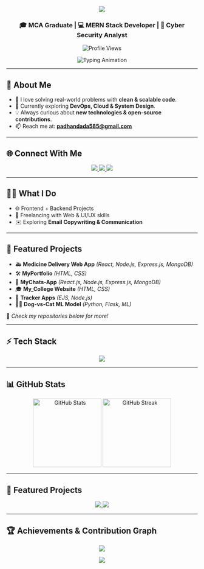 <!-- Header Banner -->
<p align="center">
  <img src="https://capsule-render.vercel.app/api?type=waving&color=0:00c6ff,100:0072ff&height=180&section=header&text=Rudranarayan Padhan&fontSize=40&fontColor=ffffff&fontAlignY=35" />
</p>

<h3 align="center">🎓 MCA Graduate | 💻 MERN Stack Developer | 🔐 Cyber Security Analyst</h3>

<p align="center">
  <img src="https://komarev.com/ghpvc/?username=Rudra9Padhan&style=for-the-badge&color=blue" alt="Profile Views" />
</p>

<p align="center">
  <img src="https://readme-typing-svg.herokuapp.com?font=Fira+Code&size=22&pause=1000&color=00C6FF&center=true&vCenter=true&width=700&lines=MERN+Stack+Developer;Full+Stack+Developer;Cyber+Security+Analyst;Open+Source+Contributor" alt="Typing Animation" />
</p>

---

## 🌟 About Me
- 🎯 I love solving real-world problems with **clean & scalable code**.  
- 🌱 Currently exploring **DevOps, Cloud & System Design**.  
- 💡 Always curious about **new technologies & open-source contributions**.  
- 📫 Reach me at: **[padhandada585@gmail.com](mailto:padhandada585@gmail.com)**  

---

## 🌐 Connect With Me
<p align="center">
  <a href="mailto:padhandada585@gmail.com">
    <img src="https://img.shields.io/badge/Email-D14836?style=for-the-badge&logo=gmail&logoColor=white"/>
  </a>
  <a href="https://www.linkedin.com/in/rudranarayan-padhan55">
    <img src="https://img.shields.io/badge/LinkedIn-0A66C2?style=for-the-badge&logo=linkedin&logoColor=white"/>
  </a>
  <a href="https://github.com/Rudra9Padhan">
    <img src="https://img.shields.io/badge/GitHub-100000?style=for-the-badge&logo=github&logoColor=white"/>
  </a>
</p>

---

## 👨‍💻 What I Do
- 🌐 Frontend + Backend Projects  
- 🎨 Freelancing with Web & UI/UX skills  
- ✉️ Exploring **Email Copywriting & Communication**  

---

## 🔧 Featured Projects
- 🚑 **Medicine Delivery Web App** *(React, Node.js, Express.js, MongoDB)*  
- 🛠️ **MyPortfolio** *(HTML, CSS)*  
- 💬 **MyChats-App** *(React.js, Node.js, Express.js, MongoDB)*  
- 🎓 **My_College Website** *(HTML, CSS)*  
- 📍 **Tracker Apps** *(EJS, Node.js)*  
- 🐶🐱 **Dog-vs-Cat ML Model** *(Python, Flask, ML)*  

📌 *Check my repositories below for more!*

---


## ⚡ Tech Stack
<p align="center">
  <img src="https://skillicons.dev/icons?i=react,nodejs,express,mongodb,tailwind,html,css,js,ts,python,java,git,docker,linux" />
</p>

---

## 📊 GitHub Stats
<p align="center">
  <img src="https://github-readme-stats.vercel.app/api?username=Rudra9Padhan&show_icons=true&theme=tokyonight" alt="GitHub Stats" height="180"/>
  <img src="https://github-readme-streak-stats.herokuapp.com/?user=Rudra9Padhan&theme=tokyonight" alt="GitHub Streak" height="180"/>
</p>

---

## 📂 Featured Projects
<p align="center">
  <a href="https://github.com/Rudra9Padhan/Medicine_Delivery_web_apps">
    <img src="https://github-readme-stats.vercel.app/api/pin/?username=Rudra9Padhan&repo=Medicine_Delivery_web_apps&theme=tokyonight" />
  </a>
  <a href="https://github.com/Rudra9Padhan/MERN-Chat-App">
    <img src="https://github-readme-stats.vercel.app/api/pin/?username=Rudra9Padhan&repo=MERN-Chat-App&theme=tokyonight" />
  </a>
</p>

---

## 🏆 Achievements & Contribution Graph
<p align="center">
  <img src="https://github-profile-trophy.vercel.app/?username=Rudra9Padhan&theme=dracula&margin-w=15&margin-h=15&column=7" />
</p>

<p align="center">
  <img src="https://github-readme-activity-graph.vercel.app/graph?username=Rudra9Padhan&theme=tokyo-night" />
</p>
